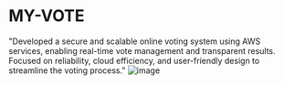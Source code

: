 # MY-VOTE
"Developed a secure and scalable online voting system using AWS services, enabling real-time vote management and transparent results. Focused on reliability, cloud efficiency, and user-friendly design to streamline the voting process."
![image](https://github.com/user-attachments/assets/b3bc9468-9bf0-40a7-82e5-5dd2c80db7b5)

